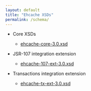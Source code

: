 ```yaml
---
layout: default
title: "Ehcache XSDs"
permalink: /schema/
---
```


    
    
* Core XSDs
  * [ehcache-core-3.0.xsd](/schema/ehcache-core-3.0.xsd)
    
    
* JSR-107 integration extension
  * [ehcache-107-ext-3.0.xsd](/schema/ehcache-107-ext-3.0.xsd)
    
    
* Transactions integration extension
  * [ehcache-tx-ext-3.0.xsd](/schema/ehcache-tx-ext-3.0.xsd)
